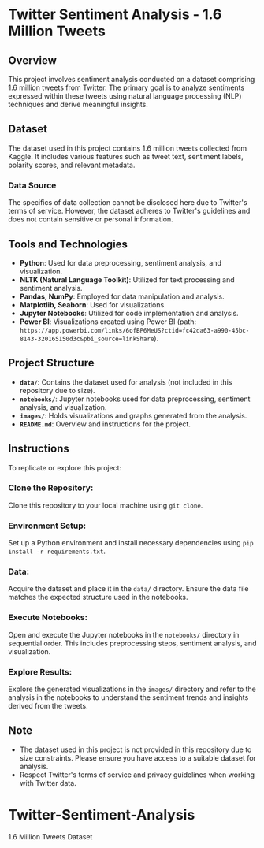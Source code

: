 # Twitter Sentiment Analysis - 1.6 Million Tweets

## Overview
This project involves sentiment analysis conducted on a dataset comprising 1.6 million tweets from Twitter. The primary goal is to analyze sentiments expressed within these tweets using natural language processing (NLP) techniques and derive meaningful insights.

## Dataset
The dataset used in this project contains 1.6 million tweets collected from Kaggle. It includes various features such as tweet text, sentiment labels, polarity scores, and relevant metadata.

### Data Source
The specifics of data collection cannot be disclosed here due to Twitter's terms of service. However, the dataset adheres to Twitter's guidelines and does not contain sensitive or personal information.

## Tools and Technologies
- **Python**: Used for data preprocessing, sentiment analysis, and visualization.
- **NLTK (Natural Language Toolkit)**: Utilized for text processing and sentiment analysis.
- **Pandas, NumPy**: Employed for data manipulation and analysis.
- **Matplotlib, Seaborn**: Used for visualizations.
- **Jupyter Notebooks**: Utilized for code implementation and analysis.
- **Power BI**: Visualizations created using Power BI (path: `https://app.powerbi.com/links/6ofBP6MeUS?ctid=fc42da63-a990-45bc-8143-320165150d3c&pbi_source=linkShare`).

## Project Structure
- **`data/`**: Contains the dataset used for analysis (not included in this repository due to size).
- **`notebooks/`**: Jupyter notebooks used for data preprocessing, sentiment analysis, and visualization.
- **`images/`**: Holds visualizations and graphs generated from the analysis.
- **`README.md`**: Overview and instructions for the project.

## Instructions

To replicate or explore this project:

### Clone the Repository:
Clone this repository to your local machine using `git clone`.

### Environment Setup:
Set up a Python environment and install necessary dependencies using `pip install -r requirements.txt`.

### Data:
Acquire the dataset and place it in the `data/` directory. Ensure the data file matches the expected structure used in the notebooks.

### Execute Notebooks:
Open and execute the Jupyter notebooks in the `notebooks/` directory in sequential order. This includes preprocessing steps, sentiment analysis, and visualization.

### Explore Results:
Explore the generated visualizations in the `images/` directory and refer to the analysis in the notebooks to understand the sentiment trends and insights derived from the tweets.

## Note
- The dataset used in this project is not provided in this repository due to size constraints. Please ensure you have access to a suitable dataset for analysis.
- Respect Twitter's terms of service and privacy guidelines when working with Twitter data.

# Twitter-Sentiment-Analysis
 1.6 Million Tweets Dataset
